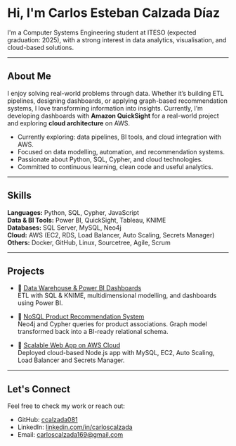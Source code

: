 # Hi, I'm Carlos Esteban Calzada Díaz

I'm a Computer Systems Engineering student at ITESO (expected graduation: 2025), with a strong interest in data analytics, visualisation, and cloud-based solutions.

---

## About Me

I enjoy solving real-world problems through data. Whether it’s building ETL pipelines, designing dashboards, or applying graph-based recommendation systems, I love transforming information into insights. Currently, I’m developing dashboards with **Amazon QuickSight** for a real-world project and exploring **cloud architecture** on AWS.

- Currently exploring: data pipelines, BI tools, and cloud integration with AWS.
- Focused on data modelling, automation, and recommendation systems.
- Passionate about Python, SQL, Cypher, and cloud technologies.
- Committed to continuous learning, clean code and useful analytics.

---

## Skills

**Languages:** Python, SQL, Cypher, JavaScript  
**Data & BI Tools:** Power BI, QuickSight, Tableau, KNIME  
**Databases:** SQL Server, MySQL, Neo4j  
**Cloud:** AWS (EC2, RDS, Load Balancer, Auto Scaling, Secrets Manager)  
**Others:** Docker, GitHub, Linux, Sourcetree, Agile, Scrum

---

## Projects

- 🔗 [Data Warehouse & Power BI Dashboards](https://github.com/ccalzada081/data-warehouse)  
  ETL with SQL & KNIME, multidimensional modelling, and dashboards using Power BI.

- 🔗 [NoSQL Product Recommendation System](https://github.com/ccalzada081/NoSQL-data-warehouse)  
  Neo4j and Cypher queries for product associations. Graph model transformed back into a BI-ready relational schema.

- 🔗 [Scalable Web App on AWS Cloud](https://github.com/Bernardooq/aws-scalable-webapp)  
  Deployed cloud-based Node.js app with MySQL, EC2, Auto Scaling, Load Balancer and Secrets Manager.

---

## Let's Connect

Feel free to check my work or reach out:
- GitHub: [ccalzada081](https://github.com/ccalzada081)
- LinkedIn: [linkedin.com/in/carloscalzada](https://www.linkedin.com/in/carlos-calzada-diaz-2423372b9/) 
- Email: carloscalzada169@gmail.com
